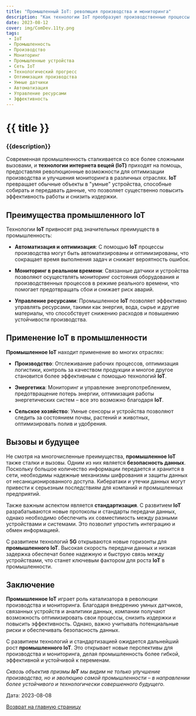 ```yaml
---
title: "Промышленный IoT: революция производства и мониторинга"
description: "Как технологии IoT преобразуют производственные процессы и улучшают мониторинг в промышленности."
date: 2023-08-12
cover: img/ComDev.11ty.png
tags:
 - IoT
 - Промышленность
 - Производство
 - Мониторинг
 - Промышленные устройства
 - Сеть IoT
 - Технологический прогресс
 - Оптимизация производства
 - Умные датчики
 - Автоматизация
 - Управление ресурсами
 - Эффективность
---
```

# {{ title }}
### {{description}}

Современная промышленность сталкивается со все более сложными вызовами, и **технологии интернета вещей (IoT)** приходят на помощь, предоставляя революционные возможности для оптимизации производства и улучшения мониторинга в различных отраслях. **IoT** превращает обычные объекты в "умные" устройства, способные собирать и передавать данные, что позволяет существенно повысить эффективность работы и снизить издержки.

## Преимущества **промышленного IoT**

Технологии **IoT** привносят ряд значительных преимуществ в промышленность:

- **Автоматизация и оптимизация**: С помощью **IoT** процессы производства могут быть автоматизированы и оптимизированы, что сокращает время выполнения задач и снижает вероятность ошибок.

- **Мониторинг в реальном времени**: Связанные датчики и устройства позволяют осуществлять мониторинг состояния оборудования и производственных процессов в режиме реального времени, что помогает предотвращать сбои и снижает риск аварий.

- **Управление ресурсами**: Промышленное **IoT** позволяет эффективно управлять ресурсами, такими как энергия, вода, сырье и другие материалы, что способствует снижению расходов и повышению устойчивости производства.

## Применение **IoT** в промышленности

**Промышленное IoT** находит применение во многих отраслях:

- **Производство**: Отслеживание рабочих процессов, оптимизация логистики, контроль за качеством продукции и многое другое становится более эффективным с помощью технологий **IoT**.

- **Энергетика**: Мониторинг и управление энергопотреблением, предотвращение потерь энергии, оптимизация работы энергетических систем – все это возможно благодаря **IoT**.

- **Сельское хозяйство**: Умные сенсоры и устройства позволяют следить за состоянием почвы, растений и животных, оптимизировать полив и удобрения.

## Вызовы и будущее

Не смотря на многочисленные преимущества, **промышленное IoT** также сталки и вызовы. Одним из них является **безопасность данных**. Поскольку большое количество информации передается и хранится в сети, необходимы надежные механизмы шифрования и защиты данных от несанкционированного доступа. Кибератаки и утечки данных могут привести к серьезным последствиям для компаний и промышленных предприятий.

Также важным аспектом является **стандартизация**. С развитием **IoT** разрабатываются новые протоколы и стандарты передачи данных, однако необходимо обеспечить их совместимость между разными устройствами и системами. Это позволит упростить интеграцию и обмен информацией.

С развитием технологий **5G** открываются новые горизонты для **промышленного IoT**. Высокая скорость передачи данных и низкая задержка обеспечат более надежную и быструю связь между устройствами, что станет ключевым фактором для роста **IoT** в промышленности.

## Заключение

**Промышленное IoT** играет роль катализатора в революции производства и мониторинга. Благодаря внедрению умных датчиков, связанных устройств и аналитики данных, компании получают возможность оптимизировать свои процессы, снизить издержки и повысить эффективность. Однако, важно учитывать потенциальные риски и обеспечивать безопасность данных.

С развитием технологий и стандартизацией ожидается дальнейший рост **промышленного IoT**. Это открывает новые перспективы для производства и мониторинга, делая промышленность более гибкой, эффективной и устойчивой к переменам.

*Сквозь объектив призмы **IoT** мы видим не только улучшение производства, но и эволюцию самой промышленности – в направлении более устойчивого и технологически совершенного будущего.*

Дата: 2023-08-08

[Возврат на главную страницу](/)

